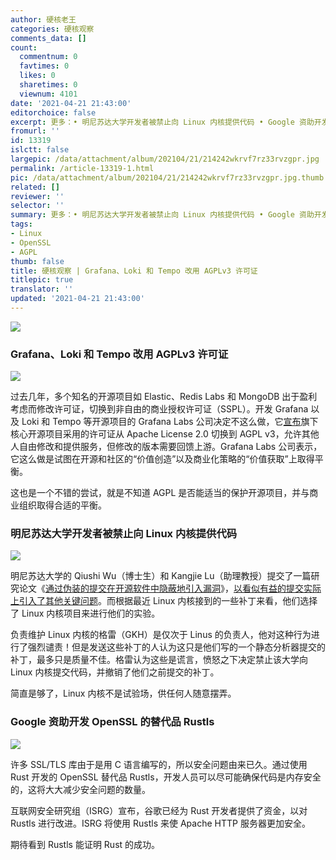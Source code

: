 ```yaml
---
author: 硬核老王
categories: 硬核观察
comments_data: []
count:
  commentnum: 0
  favtimes: 0
  likes: 0
  sharetimes: 0
  viewnum: 4101
date: '2021-04-21 21:43:00'
editorchoice: false
excerpt: 更多：• 明尼苏达大学开发者被禁止向 Linux 内核提供代码 • Google 资助开发 OpenSSL 的替代品 Rustls
fromurl: ''
id: 13319
islctt: false
largepic: /data/attachment/album/202104/21/214242wkrvf7rz33rvzgpr.jpg
permalink: /article-13319-1.html
pic: /data/attachment/album/202104/21/214242wkrvf7rz33rvzgpr.jpg.thumb.jpg
related: []
reviewer: ''
selector: ''
summary: 更多：• 明尼苏达大学开发者被禁止向 Linux 内核提供代码 • Google 资助开发 OpenSSL 的替代品 Rustls
tags:
- Linux
- OpenSSL
- AGPL
thumb: false
title: 硬核观察 | Grafana、Loki 和 Tempo 改用 AGPLv3 许可证
titlepic: true
translator: ''
updated: '2021-04-21 21:43:00'
---
```


![](/data/attachment/album/202104/21/214242wkrvf7rz33rvzgpr.jpg)


### Grafana、Loki 和 Tempo 改用 AGPLv3 许可证


![](/data/attachment/album/202104/21/214257ngv8gu7ng7g37dwd.jpg)


过去几年，多个知名的开源项目如 Elastic、Redis Labs 和 MongoDB 出于盈利考虑而修改许可证，切换到非自由的商业授权许可证（SSPL）。开发 Grafana 以及 Loki 和 Tempo 等开源项目的 Grafana Labs 公司决定不这么做，它[宣布](https://grafana.com/blog/2021/04/20/grafana-loki-tempo-relicensing-to-agplv3/)旗下核心开源项目采用的许可证从 Apache License 2.0 切换到 AGPL v3，允许其他人自由修改和提供服务，但修改的版本需要回馈上游。Grafana Labs 公司表示，它这么做是试图在开源和社区的“价值创造”以及商业化策略的“价值获取”上取得平衡。


这也是一个不错的尝试，就是不知道 AGPL 是否能适当的保护开源项目，并与商业组织取得合适的平衡。


### 明尼苏达大学开发者被禁止向 Linux 内核提供代码


![](/data/attachment/album/202104/21/214308w9vj9jth2v3j32zg.jpg)


明尼苏达大学的 Qiushi Wu（博士生）和 Kangjie Lu（助理教授）提交了一篇研究论文《[通过伪装的提交在开源软件中隐蔽地引入漏洞](https://cse.umn.edu/cs/news/paper-accepted-ieee-symposium-security-and-privacy-2021)》，[以看似有益的提交实际上引入了其他关键问题](https://github.com/QiushiWu/QiushiWu.github.io/blob/main/papers/OpenSourceInsecurity.pdf)。而根据最近 Linux 内核接到的一些补丁来看，他们选择了 Linux 内核项目来进行他们的实验。


负责维护 Linux 内核的格雷（GKH）是仅次于 Linus 的负责人，他对这种行为进行了强烈谴责！但是发送这些补丁的人认为这只是他们写的一个静态分析器提交的补丁，最多只是质量不佳。格雷认为这些是谎言，愤怒之下决定禁止该大学向 Linux 内核提交代码，并撤销了他们之前提交的补丁。


简直是够了，Linux 内核不是试验场，供任何人随意摆弄。


### Google 资助开发 OpenSSL 的替代品 Rustls


![](/data/attachment/album/202104/21/214320db5g3yy38ykze7ag.jpg)


许多 SSL/TLS 库由于是用 C 语言编写的，所以安全问题由来已久。通过使用 Rust 开发的 OpenSSL 替代品 Rustls，开发人员可以尽可能确保代码是内存安全的，这将大大减少安全问题的数量。


互联网安全研究组（ISRG）宣布，谷歌已经为 Rust 开发者提供了资金，以对 Rustls 进行改进。ISRG 将使用 Rustls 来使 Apache HTTP 服务器更加安全。


期待看到 Rustls 能证明 Rust 的成功。
